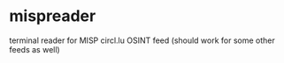 # mispreader
terminal reader for MISP circl.lu OSINT feed (should work for some other feeds as well)
